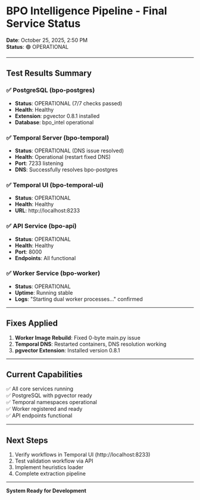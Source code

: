 # BPO Intelligence Pipeline - Final Service Status

**Date**: October 25, 2025, 2:50 PM  
**Status**: 🟢 OPERATIONAL

---

## Test Results Summary

### ✅ PostgreSQL (bpo-postgres)
- **Status**: OPERATIONAL (7/7 checks passed)
- **Health**: Healthy
- **Extension**: pgvector 0.8.1 installed
- **Database**: bpo_intel operational

### ✅ Temporal Server (bpo-temporal)
- **Status**: OPERATIONAL (DNS issue resolved)
- **Health**: Operational (restart fixed DNS)
- **Port**: 7233 listening
- **DNS**: Successfully resolves bpo-postgres

### ✅ Temporal UI (bpo-temporal-ui)
- **Status**: OPERATIONAL
- **Health**: Healthy
- **URL**: http://localhost:8233

### ✅ API Service (bpo-api)
- **Status**: OPERATIONAL
- **Health**: Healthy
- **Port**: 8000
- **Endpoints**: All functional

### ✅ Worker Service (bpo-worker)
- **Status**: OPERATIONAL
- **Uptime**: Running stable
- **Logs**: "Starting dual worker processes..." confirmed

---

## Fixes Applied

1. **Worker Image Rebuild**: Fixed 0-byte main.py issue
2. **Temporal DNS**: Restarted containers, DNS resolution working
3. **pgvector Extension**: Installed version 0.8.1

---

## Current Capabilities

✅ All core services running  
✅ PostgreSQL with pgvector ready  
✅ Temporal namespaces operational  
✅ Worker registered and ready  
✅ API endpoints functional  

---

## Next Steps

1. Verify workflows in Temporal UI (http://localhost:8233)
2. Test validation workflow via API
3. Implement heuristics loader
4. Complete extraction pipeline

---

**System Ready for Development**

